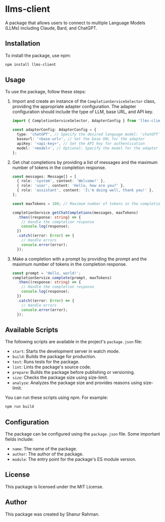 # llms-client

A package that allows users to connect to multiple Language Models (LLMs) including Claude, Bard, and ChatGPT.

## Installation

To install the package, use npm:

```bash
npm install llms-client
```

## Usage

To use the package, follow these steps:

1. Import and create an instance of the `CompletionServiceSelector` class, providing the appropriate adapter configuration. The adapter configuration should include the type of LLM, base URL, and API key.

   ```typescript
   import { CompletionServiceSelector, AdapterConfig } from 'llms-client';

   const adapterConfig: AdapterConfig = {
     type: 'chatGPT', // Specify the desired language model: 'chatGPT', 'claudeAI', or 'bard'
     baseurl: '<base-url>', // Set the base URL for the adapter
     apiKey: '<api-key>', // Set the API key for authentication
     model: '<model>', // Optional: Specify the model for the adapter (if applicable)
   };
   ```

2. Get chat completions by providing a list of messages and the maximum number of tokens in the completion response.

   ```typescript
   const messages: Message[] = [
     { role: 'system', content: 'Welcome!' },
     { role: 'user', content: 'Hello, how are you?' },
     { role: 'assistant', content: 'I\'m doing well, thank you!' },
   ];

   const maxTokens = 100; // Maximum number of tokens in the completion response

   completionService.getChatCompletions(messages, maxTokens)
     .then((response: string) => {
       // Handle the completion response
       console.log(response);
     })
     .catch((error: Error) => {
       // Handle errors
       console.error(error);
     });
   ```

3. Make a completion with a prompt by providing the prompt and the maximum number of tokens in the completion response.

   ```typescript
   const prompt = 'Hello, world!';
   completionService.complete(prompt, maxTokens)
     .then((response: string) => {
       // Handle the completion response
       console.log(response);
     })
     .catch((error: Error) => {
       // Handle errors
       console.error(error);
     });
   ```

## Available Scripts

The following scripts are available in the project's `package.json` file:

- `start`: Starts the development server in watch mode.
- `build`: Builds the package for production.
- `test`: Runs tests for the package.
- `lint`: Lints the package's source code.
- `prepare`: Builds the package before publishing or versioning.
- `size`: Checks the package size using size-limit.
- `analyze`: Analyzes the package size and provides reasons using size-limit.

You can run these scripts using npm. For example:

```bash
npm run build
```

## Configuration

The package can be configured using the `package.json` file. Some important fields include:

- `name`: The name of the package.
- `author`: The author of the package.
- `module`: The entry point for the package's ES module version.

## License

This package is licensed under the MIT License.

## Author

This package was created by Shanur Rahman.